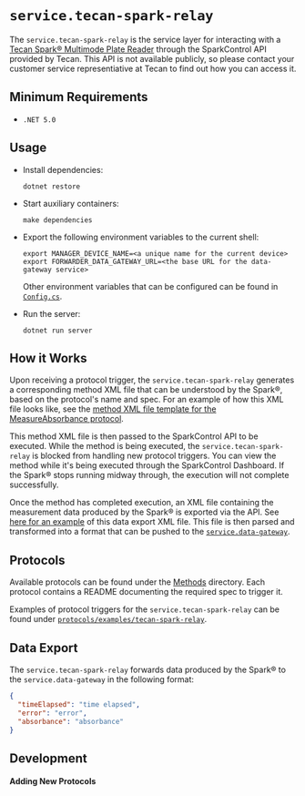 # `service.tecan-spark-relay`

The `service.tecan-spark-relay` is the service layer for interacting with a [Tecan Spark® Multimode Plate Reader](https://lifesciences.tecan.com/multimode-plate-reader) through the SparkControl API provided by Tecan. This API is not available publicly, so please contact your customer service representiative at Tecan to find out how you can access it.

## Minimum Requirements

- `.NET 5.0`

## Usage

- Install dependencies:

  ```
  dotnet restore
  ```

- Start auxiliary containers:

  ```
  make dependencies
  ```

- Export the following environment variables to the current shell:

  ```
  export MANAGER_DEVICE_NAME=<a unique name for the current device>
  export FORWARDER_DATA_GATEWAY_URL=<the base URL for the data-gateway service>
  ```

  Other environment variables that can be configured can be found in [`Config.cs`](Config.cs).

- Run the server:

  ```
  dotnet run server
  ```

## How it Works

Upon receiving a protocol trigger, the `service.tecan-spark-relay` generates a corresponding method XML file that can be understood by the Spark®, based on the protocol's name and spec. For an example of how this XML file looks like, see the [method XML file template for the MeasureAbsorbance protocol](Methods/MeasureAbsorbance/Method.xml).

This method XML file is then passed to the SparkControl API to be executed. While the method is being executed, the `service.tecan-spark-relay` is blocked from handling new protocol triggers. You can view the method while it's being executed through the SparkControl Dashboard. If the Spark® stops running midway through, the execution will not complete successfully.

Once the method has completed execution, an XML file containing the measurement data produced by the Spark® is exported via the API. See [here for an example](Methods/MeasureAbsorbance/Export.xml) of this data export XML file. This file is then parsed and transformed into a format that can be pushed to the [`service.data-gateway`](../data-gateway).

## Protocols

Available protocols can be found under the [Methods](./Methods) directory. Each protocol contains a README documenting the required spec to trigger it.

Examples of protocol triggers for the `service.tecan-spark-relay` can be found under [`protocols/examples/tecan-spark-relay`](../../protocols/examples/tecan-spark-relay).

## Data Export

The `service.tecan-spark-relay` forwards data produced by the Spark® to the `service.data-gateway` in the following format:

```json
{
  "timeElapsed": "time elapsed",
  "error": "error",
  "absorbance": "absorbance"
}
```

## Development

#### Adding New Protocols
